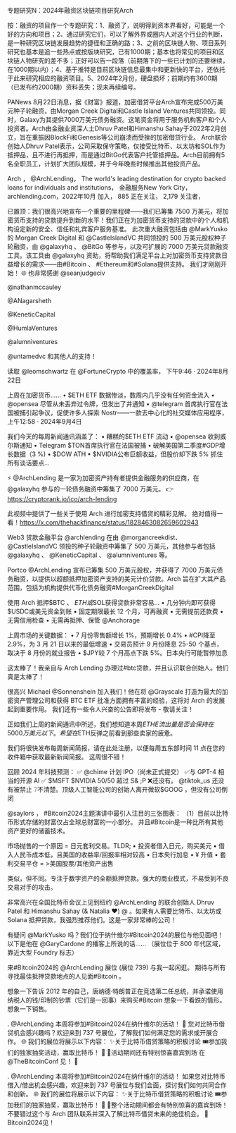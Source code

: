 专题研究N：2024年融资区块链项目研究Arch


按：融资的项目作一个专题研究：1、融资了，说明得到资本界看好，可能是一个好的方向和项目；2、通过研究它们，可以了解外界或圈内人对这个行业的判断，是一种研究区块链发展趋势的捷径和正确的路；3、之前的区块链人物、项目系列研究也基本是追一些热点或按版块研究，已有1000期；基本也将常见的项目和区块链人物研究的差不多；正好可以告一段落（前期落下的一些已计划的还要继续，在1000期以内）；4、基于推特是目前区块链信息最集中和更新快的平台，还依托于此来研究相应的融资项目。5、2024年2月份，硬盘损坏；前期约有3600期（已发布约2000期）资料丢失；现未再续编号。


PANews 8月22日消息，据《财富》报道，加密借贷平台Arch宣布完成500万美元种子轮融资，由Morgan Creek Digital和Castle Island Ventures共同领投。同时，Galaxy为其提供7000万美元债务融资。这笔资金将用于服务机构客户和个人投资者。Arch由金融业资深人士Dhruv Patel和Himanshu Sahay于2022年2月创立，旨在重振因BlockFi和Genesis等公司崩溃而受挫的加密借贷行业。
Arch联合创始人Dhruv Patel表示，公司采取保守策略，仅接受比特币、以太坊和SOL作为抵押品，且不进行再抵押，而是通过BitGo代表客户托管抵押品。Arch目前拥有5名全职员工，计划扩大团队规模，并于今年晚些时候推出其他投资产品。

Arch
，
@ArchLending，
The world's leading destination for crypto backed loans for individuals and institutions，
金融服务New York City，archlending.com，2022年10月 加入，
885 正在关注，
2,179 关注者，


已置顶：我们很高兴地宣布一个重要的里程碑——我们已筹集 7500 万美元，将加密货币支持的贷款提升到新的水平！我们正在为加密货币支持的贷款中的个人和机构设定新的安全、信任和礼宾客户服务基准。
此次重大融资包括由
@MarkYusko
的 Morgan Creek Digital 和
@CastleIslandVC
共同领投的 500 万美元股权种子轮融资，由
@galaxyhq
 、 
@BitGo
等参与，以及可扩展的 7000 万美元贷款融资工具。该工具由
@galaxyhq
资助，将帮助我们满足平台上对加密货币支持贷款日益增长的需求——由#Bitcoin 、 #Ethereum和#Solana提供支持。
我们才刚刚开始！ 🌐
也非常感谢
@seanjudgeciv
 
@nathanmccauley
 
@ANagarsheth
 
@KeneticCapital
 
@HumlaVentures
 
@alumniventures
 
@untamedvc
和其他人的支持！

读取
@leomschwartz
在
@FortuneCrypto
中的覆盖率，
下午9:46 · 2024年8月22日

上周在加密货币......
• $ETH ETF 数据惨淡，数周内几乎没有任何资金流入
• 
@opensea
尽管从未丢弃过令牌，但发出了井通知
• 
@telegram
首席执行官在法国被捕引起争议，促使许多人探索 Nostr——一款去中心化的社交媒体应用程序，上午12:58 · 2024年9月4日

我们今天的每周新闻通讯涵盖了：
• 糟糕的$ETH ETF 流动
• 
@opensea
收到威尔斯通知
• Telegram $TON首席执行官在法国被捕
• 破解美国第二季度#GDP增长数据（3 %)
• $DOW ATH
• $NVIDIA公布巨额收益，但股价却下跌 5%
抓住所有谈话要点...

⚡️
@ArchLending
是一家为加密资产持有者提供金融服务的供应商，在
@galaxyhq
参与的一轮债务融资中筹集了 7000 万美元。
👉 https://cryptorank.io/ico/arch-lending

此视频中提供了一些关于使用 Arch 进行加密支持借贷的精彩见解。
绝对值得一看！https://x.com/thehackfinance/status/1828463082659602943

Web3 贷款金融平台
@archlending
在由 @morgancreekdist、 
@CastleIslandVC
领投的种子轮融资中筹集了 500 万美元，其他参与者包括
@galaxyhq
 、 
@KeneticCapital
 、 
@alumniventures
等。


Portco 
@ArchLending
宣布已筹集 500 万美元股权，并获得了 7000 万美元债务融资，以提供以超额抵押加密资产支持的美元计价贷款。Arch 旨在扩大其产品范围，包括为机构提供代币化债务融资#MorganCreekDigital

使用 Arch 抵押$BTC 、 $ETH或$SOL获得贷款非常容易...
• 几分钟内即可获得$USDC或美元资金到账
• 固定期限最长 12 个月，可再融资
• 无需提前还款费
• 无需信用检查
• 无需再抵押、保管
@Anchorage

上周市场的关键数据：
• 7 月份零售额增长 1%，预期增长 0.4%
• #CPI降至 2.9%，为 3 月 21 日以来的最低增速
• 交易员预计 9 月份降息 25-50 个基点，取决于 8 月份的就业报告
• $JPY较 7 个月高点下跌 5%。日本央行可能暂停加息

这太棒了！我亲自与 Arch Lending 办理过#btc贷款，并且认识联合创始人。他们真是太棒了！

很高兴 Michael 
@Sonnenshein
加入我们！他在将
@Grayscale
打造为最大的加密资产管理公司和获得 BTC ETF 批准方面拥有丰富的经验，这将对 Arch 的发展起到重要作用。
我们还有一些令人兴奋的公告即将发布 - 敬请关注！

正如我们上周的新闻通讯中所述，我们想知道本周$ETHE流出量是否会保持在 5000 万美元以下。
希望在$ETH反弹之前看到那些卖家的疲惫。

我们将很快发布每周新闻简报，请在此处注册，以便每周五东部时间 11 点在您的收件箱中获取最新新闻简报。
这周很不错！

回顾 2024 年科技预测：
✅
@chime
计划 IPO（尚未正式提交）
✅与 GPT-4 相当的开源 AI
✅ $MSFT $NVIDIA 50/50 超过 S& ;P
❌还没有。 
@tiktok_us
还没有被禁止
❔不清楚。顶级人工智能公司的创始人离开微软$GOOG ，但没有公司倒闭

@saylors
， #Bitcoin2024主题演讲中最引人注目的三张图表：
（1）目前以比特币形式存储的财富仅占全球总财富的一小部分。
并且#Bitcoin是一种比所有其他资产更好的储蓄技术。

市场抛售的一个原因 = 日元套利交易。TLDR;
• 投资者借入日元，购买美元
• 借入人民币成本低，且美国的收益率/回报率相对较高
• 日本央行加息
• ¥ 升值
• 套利交易平仓 = >美国股票/其他资产出售

类似，但不同。专注于数字资产的全额抵押贷款。强大的商业模式，不易受到不良交易对手的攻击。

非常高兴在全国比特币会议上见到纽约
@ArchLending
的联合创始人 Dhruv Patel 和 Himanshu Sahay (& Natalia ❤️) @ 。如果有人需要比特币、以太坊或 Solana 抵押贷款，我强烈推荐他们。这是一家非常棒的公司！

有疑问
@MarkYusko
吗？我们位于纳什维尔#Bitcoin2024的展位与他见面吧！
以下是他在
@GaryCardone
的播客上所说的话......
（展位位于 800 年代区域，靠近大型 Foundry 标志）

来#Bitcoin2024的
@ArchLending
展位 (展位 739) 与我一起闲逛。
期待与所有寻找最佳抵押贷款地点的人见面#Bitcoin 。

想象一下告诉 2012 年的自己，唐纳德·特朗普正在竞选第二任总统，并承诺使用纳税人的钱/印制的钞票（它们是一回事）来购买#Bitcoin
想象一下看跌的情形。
想象一下销售。

. 
@ArchLending
本周将参加#Bitcoin2024在纳什维尔的活动！ 🚀
您对比特币借贷机会感兴趣吗？欢迎来到 737 号展位，了解我们如何满足您的需求或开展合作。 🌐
我们的展位将展示以下内容：
✨关于比特币借贷策略的积极讨论
🎟️参加我们的独家抽奖活动，赢取比特币！ 🎉 
🤩活动期间还有特别惊喜嘉宾到场
在
@TheBitcoinConf
见！ 🔗

. 
@ArchLending
本周将参加#Bitcoin2024在纳什维尔的活动！
如果您对比特币借入/借出机会感兴趣，欢迎来到 737 号展位与我们会面，探讨我们如何共同合作和创新。 🌐
我们的展位将展示以下内容：
✨关于比特币借贷策略的积极讨论
🎟参加我们的独家抽奖，赢取比特币！
🎉 🤩整个活动期间都会有特别惊喜的嘉宾到场！
不要错过这个与 Arch 团队联系并深入了解比特币借贷未来的绝佳机会。 🔗
Bitcoin2024见！


